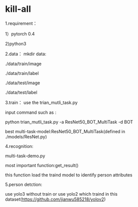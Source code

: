 # kill-all

1.requirement：

  1）pytorch 0.4
  
  2)python3
  
2.data：
  mkdir data:
  
  ./data/train/image
  
  ./data/train/label
  
  ./data/test/image
  
  ./data/test/label
  
3.train：
  use the trian_mutli_task.py
  
  input command such as : 
  
  python trian_mutli_task.py -a ResNet50_BOT_MultiTask -d BOT
  
  best multi-task-model:ResNet50_BOT_MultiTask(defined in ./models/ResNet.py)
  
4.recognition:

  multi-task-demo.py 
  
  most important function:get_result()
  
  this function load the traind model to identify person attributes
  
  
5.person detction:

  use yolo3 without train or use yolo2 which traind in this dataset(https://github.com/jianwu585218/yolov2)
